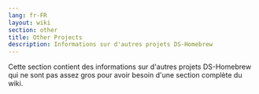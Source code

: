 ```yaml
---
lang: fr-FR
layout: wiki
section: other
title: Other Projects
description: Informations sur d'autres projets DS-Homebrew
---
```


Cette section contient des informations sur d'autres projets DS-Homebrew qui ne sont pas assez gros pour avoir besoin d'une section complète du wiki.
